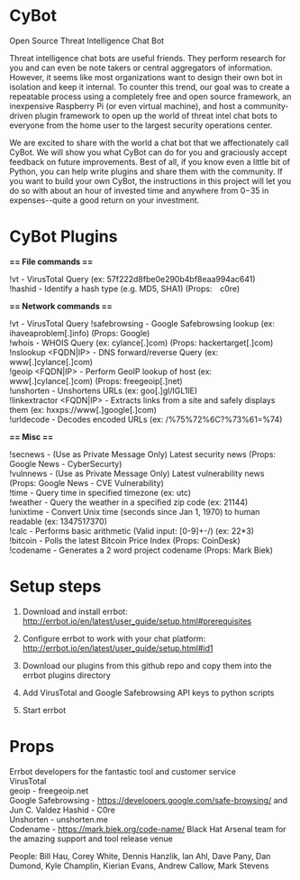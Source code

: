 # CyBot
Open Source Threat Intelligence Chat Bot

Threat intelligence chat bots are useful friends. They perform research for you and can even be note takers or central aggregators of information. However, it seems like most organizations want to design their own bot in isolation and keep it internal. To counter this trend, our goal was to create a repeatable process using a completely free and open source framework, an inexpensive Raspberry Pi (or even virtual machine), and host a community-driven plugin framework to open up the world of threat intel chat bots to everyone from the home user to the largest security operations center.

We are excited to share with the world a chat bot that we affectionately call CyBot. We will show you what CyBot can do for you and graciously accept feedback on future improvements. Best of all, if you know even a little bit of Python, you can help write plugins and share them with the community. If you want to build your own CyBot, the instructions in this project will let you do so with about an hour of invested time and anywhere from $0-$35 in expenses--quite a good return on your investment.


# CyBot Plugins

 **== File commands ==**

 !vt <hash> - VirusTotal Query (ex: 57f222d8fbe0e290b4bf8eaa994ac641)  
 !hashid <hash> - Identify a hash type (e.g. MD5, SHA1) (Props:  c0re)  

 **== Network commands ==**

 !vt <URL> - VirusTotal Query
 !safebrowsing <URL> - Google Safebrowsing lookup (ex:  ihaveaproblem[.]info) (Props: Google)  
 !whois <domain> - WHOIS Query (ex: cylance[.]com) (Props:  hackertarget[.]com)  
 !nslookup <FQDN|IP> - DNS forward/reverse Query (ex: www[.]cylance[.]com)  
 !geoip <FQDN|IP> - Perform GeoIP lookup of host (ex: www[.]cylance[.]com) (Props: freegeoip[.]net)  
 !unshorten <shortened URL> - Unshortens URLs (ex: goo[.]gl/IGL1lE)  
 !linkextractor <FQDN|IP> - Extracts links from a site and safely displays them (ex: hxxps://www[.]google[.]com)  
 !urldecode <url> - Decodes encoded URLs (ex: /%75%72%6C?%73%61=%74)  

 **== Misc ==**

 !secnews - (Use as Private Message Only) Latest security news (Props: Google News - CyberSecurty)  
 !vulnnews - (Use as Private Message Only) Latest vulnerability news (Props:  Google News - CVE Vulnerability)  
 !time <timezone> - Query time in specified timezone (ex: utc)  
 !weather <zipcode> - Query the weather in a specified zip code (ex: 21144)  
 !unixtime <epoch> - Convert Unix time (seconds since Jan 1, 1970) to human readable (ex: 1347517370)  
 !calc <arithmetic input> - Performs basic arithmetic (Valid input: [0-9]+-/)  (ex: 22*3)  
 !bitcoin - Polls the latest Bitcoin Price Index (Props: CoinDesk)  
 !codename - Generates a 2 word project codename (Props: Mark Biek)  


# Setup steps
1)  Download and install errbot:  http://errbot.io/en/latest/user_guide/setup.html#prerequisites

2)  Configure errbot to work with your chat platform:  http://errbot.io/en/latest/user_guide/setup.html#id1

3)  Download our plugins from this github repo and copy them into the errbot plugins directory

4)  Add VirusTotal and Google Safebrowsing API keys to python scripts

5)  Start errbot


# Props
Errbot developers for the fantastic tool and customer service  
VirusTotal  
geoip - freegeoip.net  
Google Safebrowsing - https://developers.google.com/safe-browsing/ and Jun C. Valdez
Hashid - C0re  
Unshorten - unshorten.me  
Codename - https://mark.biek.org/code-name/
Black Hat Arsenal team for the amazing support and tool release venue

People:  Bill Hau, Corey White, Dennis Hanzlik, Ian Ahl, Dave Pany, Dan Dumond, Kyle Champlin, Kierian Evans, Andrew Callow, Mark Stevens
